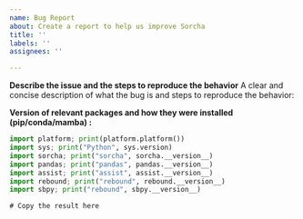 ```yaml
---
name: Bug Report
about: Create a report to help us improve Sorcha
title: ''
labels: ''
assignees: ''

---
```


**Describe the issue and the steps to reproduce the behavior**
A clear and concise description of what the bug is and steps to reproduce the behavior:

**Version of relevant packages and how they were installed (pip/conda/mamba) :**
```python
import platform; print(platform.platform())
import sys; print("Python", sys.version)
import sorcha; print("sorcha", sorcha.__version__)
import pandas; print("pandas", pandas.__version__)
import assist; print("assist", assist.__version__)
import rebound; print("rebound", rebound.__version__)
import sbpy; print("rebound", sbpy.__version__)
```
```
# Copy the result here
```
